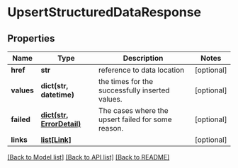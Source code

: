 # UpsertStructuredDataResponse

## Properties
Name | Type | Description | Notes
------------ | ------------- | ------------- | -------------
**href** | **str** | reference to data location | [optional] 
**values** | **dict(str, datetime)** | the times for the successfully inserted values. | [optional] 
**failed** | [**dict(str, ErrorDetail)**](ErrorDetail.md) | The cases where the upsert failed for some reason. | [optional] 
**links** | [**list[Link]**](Link.md) |  | [optional] 

[[Back to Model list]](../README.md#documentation-for-models) [[Back to API list]](../README.md#documentation-for-api-endpoints) [[Back to README]](../README.md)


